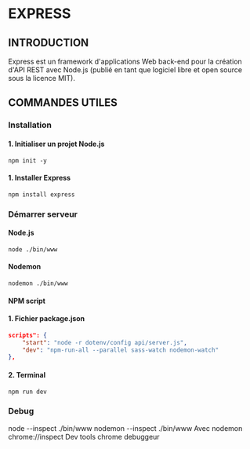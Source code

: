 # EXPRESS
## INTRODUCTION
Express est un framework d'applications Web back-end pour la création d'API REST avec Node.js (publié en tant que logiciel libre et open source sous la licence MIT).
## COMMANDES UTILES
### Installation
#### 1. Initialiser un projet Node.js
```shell
npm init -y
```
#### 1. Installer Express
```shell
npm install express
```
### Démarrer serveur
#### Node.js
```shell
node ./bin/www
```
#### Nodemon
```shell
nodemon ./bin/www
```
#### NPM script
#### 1. Fichier package.json
```json
scripts": {
    "start": "node -r dotenv/config api/server.js",
    "dev": "npm-run-all --parallel sass-watch nodemon-watch"
},
```
#### 2. Terminal
```shell
npm run dev
```
### Debug
node --inspect ./bin/www
nodemon --inspect ./bin/www         Avec nodemon
chrome://inspect                    Dev tools chrome debuggeur

